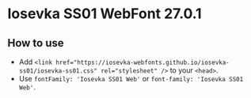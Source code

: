 # Iosevka SS01 WebFont 27.0.1

## How to use

- Add `<link href="https://iosevka-webfonts.github.io/iosevka-ss01/iosevka-ss01.css" rel="stylesheet" />` to your `<head>`.
- Use `fontFamily: 'Iosevka SS01 Web'` or `font-family: 'Iosevka SS01 Web'`.
